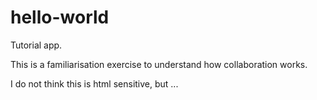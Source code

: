 # hello-world
Tutorial app.

This is a familiarisation exercise to understand how collaboration works.

<p> I do not think this is html sensitive, but ...</p>
